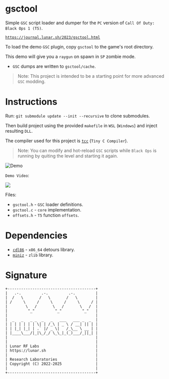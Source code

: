 # gsctool

Simple `GSC` script loader and dumper for the `PC` version of `Call Of Duty: Black Ops 1 (T5)`.

[`https://journal.lunar.sh/2023/gsctool.html`](https://journal.lunar.sh/2023/gsctool.html)

To load the demo `GSC` plugin, copy `gsctool` to the game's root directory.

This demo will give you a `raygun` on spawn in `SP` zombie mode. 

* `GSC` dumps are written to `gsctool/cache`.

> Note: This project is intended to be a starting point for more advanced `GSC` modding.

# Instructions

Run: `git submodule update --init --recursive` to clone submodules.

Then build project using the provided `makefile` in `WSL` (`Windows`)
and inject resulting `DLL`.

The compiler used for this project is [`tcc`](https://github.com/lunarjournal/tcc) (`Tiny C Compiler`).

> Note: You can modify and hot-reload `GSC` scripts while `Black Ops` is running by quiting
the level and starting it again.

![Demo](https://raw.githubusercontent.com/lunarjournal/gsctool/main/images/demo.png)

`Demo Video`:

[![](https://img.youtube.com/vi/Gs9mHXyiGNg/0.jpg)](https://www.youtube.com/watch?v=Gs9mHXyiGNg)

Files:
<br/>
* `gsctool.h` - `GSC` loader definitions.
* `gsctool.c` - `core` implementation.
* `offsets.h` - `T5` function `offsets`.

# Dependencies

* [`cdl86`](https://github.com/lunarjournal/cdl86) - `x86_64` detours library.
* [`miniz`](https://github.com/lunarjournal/miniz) - `zlib` library.

# Signature

```
+---------------------------------------+
|   .-.         .-.         .-.         |
|  /   \       /   \       /   \        |
| /     \     /     \     /     \     / |
|        \   /       \   /       \   /  |
|         "_"         "_"         "_"   |
|                                       |
|  _   _   _ _  _   _   ___   ___ _  _  |
| | | | | | | \| | /_\ | _ \ / __| || | |
| | |_| |_| | .` |/ _ \|   /_\__ \ __ | |
| |____\___/|_|\_/_/ \_\_|_(_)___/_||_| |
|                                       |
|                                       |
| Lunar RF Labs                         |
| https://lunar.sh                      |
|                                       |
| Research Laboratories                 |
| Copyright (C) 2022-2025               |
|                                       |
+---------------------------------------+
```
